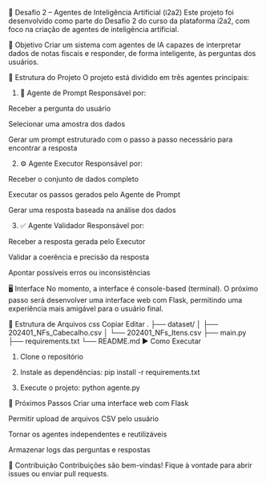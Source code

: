 🧠 Desafio 2 – Agentes de Inteligência Artificial (i2a2)
Este projeto foi desenvolvido como parte do Desafio 2 do curso da plataforma i2a2, com foco na criação de agentes de inteligência artificial.

🎯 Objetivo
Criar um sistema com agentes de IA capazes de interpretar dados de notas fiscais e responder, de forma inteligente, às perguntas dos usuários.

🧩 Estrutura do Projeto
O projeto está dividido em três agentes principais:

1. 🧠 Agente de Prompt
Responsável por:

Receber a pergunta do usuário

Selecionar uma amostra dos dados

Gerar um prompt estruturado com o passo a passo necessário para encontrar a resposta

2. ⚙️ Agente Executor
Responsável por:

Receber o conjunto de dados completo

Executar os passos gerados pelo Agente de Prompt

Gerar uma resposta baseada na análise dos dados

3. ✅ Agente Validador
Responsável por:

Receber a resposta gerada pelo Executor

Validar a coerência e precisão da resposta

Apontar possíveis erros ou inconsistências

🖥️ Interface
No momento, a interface é console-based (terminal).
O próximo passo será desenvolver uma interface web com Flask, permitindo uma experiência mais amigável para o usuário final.

📂 Estrutura de Arquivos
css
Copiar
Editar
.
├── dataset/
│   ├── 202401_NFs_Cabecalho.csv
│   └── 202401_NFs_Itens.csv
├── main.py
├── requirements.txt
└── README.md
▶️ Como Executar
1.  Clone o repositório

2. Instale as dependências:
   pip install -r requirements.txt

3. Execute o projeto:
   python agente.py

🔮 Próximos Passos
 Criar uma interface web com Flask

 Permitir upload de arquivos CSV pelo usuário

 Tornar os agentes independentes e reutilizáveis

 Armazenar logs das perguntas e respostas

🤝 Contribuição
Contribuições são bem-vindas! Fique à vontade para abrir issues ou enviar pull requests.
